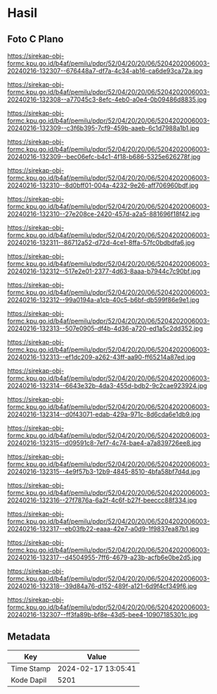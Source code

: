 # Hasil

## Foto C Plano

https://sirekap-obj-formc.kpu.go.id/b4af/pemilu/pdpr/52/04/20/20/06/5204202006003-20240216-132307--676448a7-df7a-4c34-ab16-ca6de93ca72a.jpg

https://sirekap-obj-formc.kpu.go.id/b4af/pemilu/pdpr/52/04/20/20/06/5204202006003-20240216-132308--a77045c3-8efc-4eb0-a0e4-0b09486d8835.jpg

https://sirekap-obj-formc.kpu.go.id/b4af/pemilu/pdpr/52/04/20/20/06/5204202006003-20240216-132309--c3f6b395-7cf9-459b-aaeb-6c1d7988a1b1.jpg

https://sirekap-obj-formc.kpu.go.id/b4af/pemilu/pdpr/52/04/20/20/06/5204202006003-20240216-132309--bec06efc-b4c1-4f18-b686-5325e626278f.jpg

https://sirekap-obj-formc.kpu.go.id/b4af/pemilu/pdpr/52/04/20/20/06/5204202006003-20240216-132310--8d0bff01-004a-4232-9e26-aff706960bdf.jpg

https://sirekap-obj-formc.kpu.go.id/b4af/pemilu/pdpr/52/04/20/20/06/5204202006003-20240216-132310--27e208ce-2420-457d-a2a5-881696f18f42.jpg

https://sirekap-obj-formc.kpu.go.id/b4af/pemilu/pdpr/52/04/20/20/06/5204202006003-20240216-132311--86712a52-d72d-4ce1-8ffa-57fc0bdbdfa6.jpg

https://sirekap-obj-formc.kpu.go.id/b4af/pemilu/pdpr/52/04/20/20/06/5204202006003-20240216-132312--517e2e01-2377-4d63-8aaa-b7944c7c90bf.jpg

https://sirekap-obj-formc.kpu.go.id/b4af/pemilu/pdpr/52/04/20/20/06/5204202006003-20240216-132312--99a0194a-a1cb-40c5-b6bf-db599f86e9e1.jpg

https://sirekap-obj-formc.kpu.go.id/b4af/pemilu/pdpr/52/04/20/20/06/5204202006003-20240216-132313--507e0905-df4b-4d36-a720-ed1a5c2dd352.jpg

https://sirekap-obj-formc.kpu.go.id/b4af/pemilu/pdpr/52/04/20/20/06/5204202006003-20240216-132313--ef1dc209-a262-43ff-aa90-ff65214a87ed.jpg

https://sirekap-obj-formc.kpu.go.id/b4af/pemilu/pdpr/52/04/20/20/06/5204202006003-20240216-132314--6643e32b-4da3-455d-bdb2-9c2cae923924.jpg

https://sirekap-obj-formc.kpu.go.id/b4af/pemilu/pdpr/52/04/20/20/06/5204202006003-20240216-132314--d0f43071-edab-429a-971c-8d6cda6e1db9.jpg

https://sirekap-obj-formc.kpu.go.id/b4af/pemilu/pdpr/52/04/20/20/06/5204202006003-20240216-132315--d09591c8-7ef7-4c74-bae4-a7a839726ee8.jpg

https://sirekap-obj-formc.kpu.go.id/b4af/pemilu/pdpr/52/04/20/20/06/5204202006003-20240216-132315--4e9f57b3-12b9-4845-8510-4bfa58bf7d4d.jpg

https://sirekap-obj-formc.kpu.go.id/b4af/pemilu/pdpr/52/04/20/20/06/5204202006003-20240216-132316--27f7876a-6a2f-4c6f-b27f-beeccc88f334.jpg

https://sirekap-obj-formc.kpu.go.id/b4af/pemilu/pdpr/52/04/20/20/06/5204202006003-20240216-132317--eb03fb22-eaaa-42e7-a0d9-1f9837ea87b1.jpg

https://sirekap-obj-formc.kpu.go.id/b4af/pemilu/pdpr/52/04/20/20/06/5204202006003-20240216-132317--d4504955-7ff6-4679-a23b-acfb6e0be2d5.jpg

https://sirekap-obj-formc.kpu.go.id/b4af/pemilu/pdpr/52/04/20/20/06/5204202006003-20240216-132318--39d84a76-d152-489f-a121-6d9f4cf349f6.jpg

https://sirekap-obj-formc.kpu.go.id/b4af/pemilu/pdpr/52/04/20/20/06/5204202006003-20240216-132307--ff3fa89b-bf8e-43d5-bee4-10907185301c.jpg


## Metadata

| Key        | Value               |
| ---------- | ------------------- |
| Time Stamp | 2024-02-17 13:05:41 |
| Kode Dapil | 5201                |



